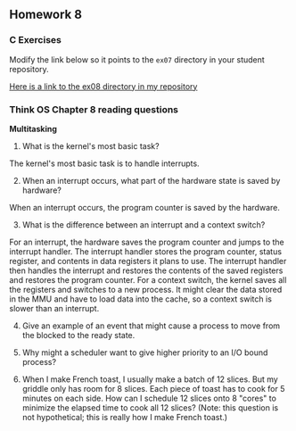 ## Homework 8

### C Exercises

Modify the link below so it points to the `ex07` directory in your
student repository.

[Here is a link to the ex08 directory in my repository](https://github.com/YOUR_GITHUB_USERNAME_HERE/ExercisesInC/tree/master/exercises/ex08)

### Think OS Chapter 8 reading questions

**Multitasking**

1) What is the kernel's most basic task?

The kernel's most basic task is to handle interrupts.

2) When an interrupt occurs, what part of the hardware state is saved by hardware?

When an interrupt occurs, the program counter is saved by the hardware.

3) What is the difference between an interrupt and a context switch?

For an interrupt, the hardware saves the program counter and jumps to the interrupt handler. The interrupt handler stores the program counter, status register, and contents in data registers it plans to use. The interrupt handler then handles the interrupt and restores the contents of the saved registers and restores the program counter.
For a context switch, the kernel saves all the registers and switches to a new process. It might clear the data stored in the MMU and have to load data into the cache, so a context switch is slower than an interrupt.

4) Give an example of an event that might cause a process to move from the blocked to the ready state.

5) Why might a scheduler want to give higher priority to an I/O bound process?

6) When I make French toast, I usually make a batch of 12 slices.  But my griddle only has room for 8 slices. 
Each piece of toast has to cook for 5 minutes on each side.  How can I schedule 12 slices onto 8 "cores"
to minimize the elapsed time to cook all 12 slices?  (Note: this question is not hypothetical; 
this is really how I make French toast.)



